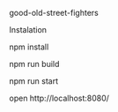good-old-street-fighters 

Instalation

npm install

npm run build

npm run start

open http://localhost:8080/